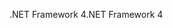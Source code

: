 <span data-ttu-id="f0756-101">.NET Framework 4</span><span class="sxs-lookup"><span data-stu-id="f0756-101">.NET Framework 4</span></span>